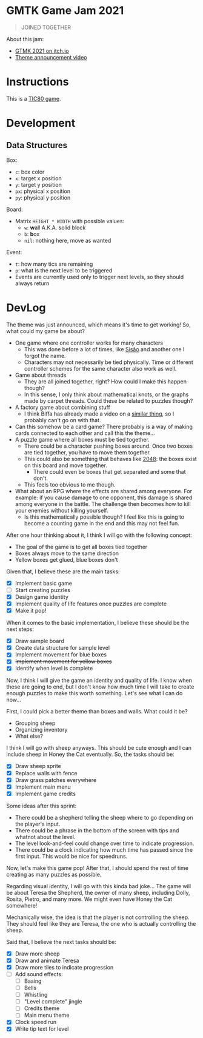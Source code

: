 # GMTK Game Jam 2021

> JOINED TOGETHER

About this jam:

- [GTMK 2021 on itch.io](https://itch.io/jam/gmtk-2021)
- [Theme announcement video](https://www.youtube.com/watch?v=XpzBfx45wUE)

# Instructions

This is a [TIC80 game](http://tic80.com/).

# Development

## Data Structures

Box:

- `c`: box color
- `x`: target x position
- `y`: target y position
- `px`: physical x position
- `py`: physical y position

Board:

- Matrix `HEIGHT * WIDTH` with possible values:
    - `w`: **w**all A.K.A. solid block
    - `b`: **b**ox
    - `nil`: nothing here, move as wanted

Event:

- `t`: how many tics are remaining
- `p`: what is the next level to be triggered
- Events are currently used only to trigger next levels, so they should always return

# DevLog

The theme was just announced, which means it's time to get working! So,
what could my game be about?

- One game where one controller works for many characters
    - This was done before a lot of times, like
      [Sisão](https://havana24.itch.io/sisao) and another one I forgot the name.
    - Characters may not necessarily be tied physically. Time or different
      controller schemes for the same character also work as well.
- Game about threads
    - They are all joined together, right? How could I make this happen though?
    - In this sense, I only think about mathematical knots, or the graphs made
      by carpet threads. Could these be related to puzzles though?
- A factory game about combining stuff
    - I think Biffa has already made a video on a
      [similar thing](https://shapez.io/), so I probably can't go on with that.
- Can this somehow be a card game? There probably is a way of making cards
  connected to each other and call this the theme...
- A puzzle game where all boxes must be tied together.
    - There could be a character pushing boxes around. Once two boxes are
      tied together, you have to move them together.
    - This could also be something that behaves like
      [2048](https://www.youtube.com/watch?v=9lIkyda3Fck):
      the boxes exist on this board and move together.
        - There could even be boxes that get separated and some that
          don't.
    - This feels too obvious to me though.
- What about an RPG where the effects are shared among everyone.
  For example: if you cause damage to one opponent, this damage is shared
  among everyone in the battle. The challenge then becomes how to kill your
  enemies without killing yourself.
    - Is this mathematically possible though? I feel like this is going to
      become a counting game in the end and this may not feel fun.

After one hour thinking about it, I think I will go with the following concept:

- The goal of the game is to get all boxes tied together
- Boxes always move to the same direction
- Yellow boxes get glued, blue boxes don't

Given that, I believe these are the main tasks:

- [x] Implement basic game
- [ ] Start creating puzzles
- [x] Design game identity
- [x] Implement quality of life features once puzzles are complete
- [x] Make it pop!

When it comes to the basic implementation, I believe these should be the next
steps:

- [x] Draw sample board
- [x] Create data structure for sample level
- [x] Implement movement for blue boxes
- [x] ~~Implement movement for yellow boxes~~
- [x] Identify when level is complete

Now, I think I will give the game an identity and quality of life. I know when
these are going to end, but I don't know how much time I will take to
create enough puzzles to make this worth something. Let's see what
I can do now...

First, I could pick a better theme than boxes and walls. What could it be?

- Grouping sheep
- Organizing inventory
- What else?

I think I will go with sheep anyways. This should be cute enough and I can
include sheep in Honey the Cat eventually. So, the tasks should be:

- [x] Draw sheep sprite
- [x] Replace walls with fence
- [x] Draw grass patches everywhere
- [x] Implement main menu
- [x] Implement game credits

Some ideas after this sprint:

- There could be a shepherd telling the sheep where to go depending on the
  player's input.
- There could be a phrase in the bottom of the screen with tips and whatnot
  about the level.
- The level look-and-feel could change over time to indicate progression.
- There could be a clock indicating how much time has passed since the
  first input. This would be nice for speedruns.

Now, let's make this game pop! After that, I should spend the rest of time
creating as many puzzles as possible.

Regarding visual identity, I will go with this kinda bad joke... The game will
be about Teresa the Shepherd, the owner of many sheep, including Dolly, Rosita,
Pietro, and many more. We might even have Honey the Cat somewhere!

Mechanically wise, the idea is that the player is not controlling the sheep.
They should feel like they are Teresa, the one who is actually controlling the
sheep.

Said that, I believe the next tasks should be:

- [x] Draw more sheep
- [x] Draw and animate Teresa
- [x] Draw more tiles to indicate progression
- [ ] Add sound effects:
  - [ ] Baaing
  - [ ] Bells
  - [ ] Whistling
  - [ ] "Level complete" jingle
  - [ ] Credits theme
  - [ ] Main menu theme
- [x] Clock speed run 
- [x] Write tip text for level
